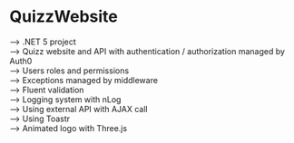 # QuizzWebsite
--> .NET 5 project<br/>
--> Quizz website and API with authentication / authorization managed by Auth0<br/>
--> Users roles and permissions<br/>
--> Exceptions managed by middleware<br/>
--> Fluent validation<br/>
--> Logging system with nLog<br/>
--> Using external API with AJAX call<br/>
--> Using Toastr</br>
--> Animated logo with Three.js
